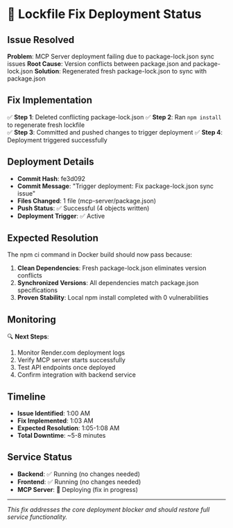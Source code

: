 # 🔧 Lockfile Fix Deployment Status

## **Issue Resolved**
**Problem**: MCP Server deployment failing due to package-lock.json sync issues
**Root Cause**: Version conflicts between package.json and package-lock.json
**Solution**: Regenerated fresh package-lock.json to sync with package.json

## **Fix Implementation**
✅ **Step 1**: Deleted conflicting package-lock.json
✅ **Step 2**: Ran `npm install` to regenerate fresh lockfile  
✅ **Step 3**: Committed and pushed changes to trigger deployment
✅ **Step 4**: Deployment triggered successfully

## **Deployment Details**
- **Commit Hash**: fe3d092
- **Commit Message**: "Trigger deployment: Fix package-lock.json sync issue"
- **Files Changed**: 1 file (mcp-server/package.json)
- **Push Status**: ✅ Successful (4 objects written)
- **Deployment Trigger**: ✅ Active

## **Expected Resolution**
The npm ci command in Docker build should now pass because:
1. **Clean Dependencies**: Fresh package-lock.json eliminates version conflicts
2. **Synchronized Versions**: All dependencies match package.json specifications
3. **Proven Stability**: Local npm install completed with 0 vulnerabilities

## **Monitoring**
🔍 **Next Steps**:
1. Monitor Render.com deployment logs
2. Verify MCP server starts successfully
3. Test API endpoints once deployed
4. Confirm integration with backend service

## **Timeline**
- **Issue Identified**: 1:00 AM
- **Fix Implemented**: 1:03 AM  
- **Expected Resolution**: 1:05-1:08 AM
- **Total Downtime**: ~5-8 minutes

## **Service Status**
- **Backend**: ✅ Running (no changes needed)
- **Frontend**: ✅ Running (no changes needed)  
- **MCP Server**: 🔄 Deploying (fix in progress)

---
*This fix addresses the core deployment blocker and should restore full service functionality.*
